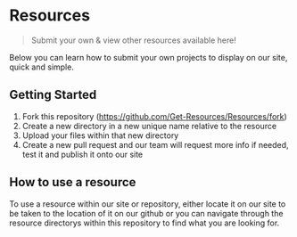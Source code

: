 # Resources
> Submit your own & view other resources available here!

Below you can learn how to submit your own projects to display on our site, quick and simple.


## Getting Started

1. Fork this repository (<https://github.com/Get-Resources/Resources/fork>)
2. Create a new directory in a new unique name relative to the resource
3. Upload your files within that new directory
4. Create a new pull request and our team will request more info if needed, test it and publish it onto our site

## How to use a resource

To use a resource within our site or repository, either locate it on our site to be taken to the location of it on our github or you can navigate through the resource directorys within this repository to find what you are looking for.
